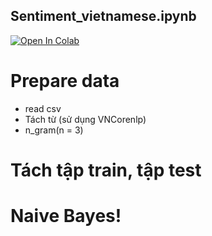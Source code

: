 ## Sentiment_vietnamese.ipynb
[![Open In Colab](https://colab.research.google.com/assets/colab-badge.svg)](https://colab.research.google.com/drive/1B0jZyIgxgo90fJ0PvWgHXvdKgN800pwk?usp=sharing)
# Prepare data
- read csv
- Tách từ (sử dụng VNCorenlp)
- n_gram(n = 3)
# Tách tập train, tập test
# Naive Bayes!
